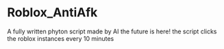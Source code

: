 # Roblox_AntiAfk
A fully written phyton script made by AI the future is here! the script clicks the roblox instances every 10 minutes
